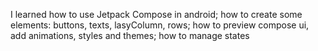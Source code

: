 I learned how to use Jetpack Compose in android; how to create some elements: buttons, texts, lasyColumn, rows; how to preview compose ui, add animations, styles and themes; how to manage states
